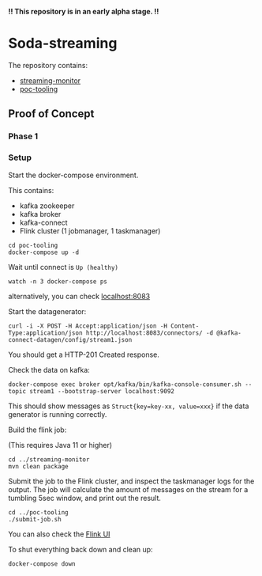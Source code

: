 **!! This repository is in an early alpha stage. !!**

# Soda-streaming

The repository contains:
- [streaming-monitor](/streaming-monitor/README.md)
- [poc-tooling](/poc-tooling/README.md)

## Proof of Concept

### Phase 1

### Setup
Start the docker-compose environment.

This contains:
- kafka zookeeper 
- kafka broker 
- kafka-connect 
- Flink cluster (1 jobmanager, 1 taskmanager)

```
cd poc-tooling
docker-compose up -d
```
Wait until connect is `Up (healthy)`
```
watch -n 3 docker-compose ps
```
alternatively, you can check [localhost:8083](http://localhost:8083)

Start the datagenerator:
```
curl -i -X POST -H Accept:application/json -H Content-Type:application/json http://localhost:8083/connectors/ -d @kafka-connect-datagen/config/stream1.json
```
You should get a HTTP-201 Created response.

Check the data on kafka:
```
docker-compose exec broker opt/kafka/bin/kafka-console-consumer.sh --topic stream1 --bootstrap-server localhost:9092
```
This should show messages as `Struct{key=key-xx, value=xxx}` if the data generator is running correctly.

Build the flink job:

(This requires Java 11 or higher)
```
cd ../streaming-monitor
mvn clean package
```

Submit the job to the Flink cluster, and inspect the taskmanager logs for the output.
The job will calculate the amount of messages on the stream for a tumbling 5sec window, and print out the result.
```
cd ../poc-tooling
./submit-job.sh
```
You can also check the [Flink UI](http://localhost:8081)

To shut everything back down and clean up:
```
docker-compose down
```